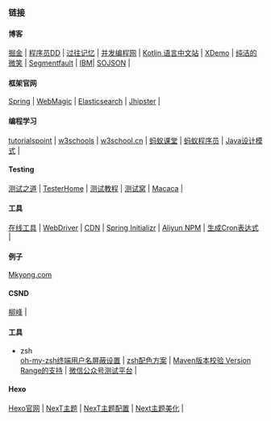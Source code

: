 
### 链接

#### 博客
[掘金](https://juejin.im/)  |
[程序员DD](http://blog.didispace.com/)   |
[过往记忆](https://www.iteblog.com/)  |
[并发编程网](http://ifeve.com/)    |
[Kotlin 语言中文站](https://www.kotlincn.net/) |
[XDemo](http://www.xdemo.org/)    |
[纯洁的微笑](http://www.ityouknow.com/)    |
[Segmentfault](https://segmentfault.com/) |
[IBM](https://www.ibm.com/developerworks/cn/)|
[SOJSON](http://www.sojson.com/blog/) |

#### 框架官网
[Spring](https://spring.io/)  |
[WebMagic](http://webmagic.io/)   |
[Elasticsearch](https://www.elastic.co/guide/cn/elasticsearch/guide/currentndex.html)   |
[Jhipster](http://www.jhipster.tech/) |

#### 编程学习
[tutorialspoint](http://www.tutorialspoint.com/)	|
[w3schools](www.w3schools.com)	|
[w3school.cn](http://www.w3school.com.cn/)	|
[蚂蚁课堂](http://www.itmayiedu.com/) |
[蚂蚁程序员](http://bbs.itmayiedu.com/)    |
[Java设计模式](http://java-design-patterns.com/)  |

#### Testing
[测试之道](http://www.testtao.cn/)    |
[TesterHome](https://testerhome.com/) |
[测试教程](http://www.testclass.net/)  |
[测试窝](https://www.testwo.com/)    |
[Macaca](https://macacajs.github.io/zh/)  |

#### 工具
[在线工具](http://tool.oschina.net/)  |
[WebDriver](https://www.gitbook.com/book/easonhan007/selenium-webdriver/details)   |
[CDN](http://www.bootcdn.cn/) |
[Spring Initializr](http://start.spring.io/)  |
[Aliyun NPM](https://npm.taobao.org/mirrors/) |
[生成Cron表达式](http://cron.qqe2.com/)    |

#### 例子
[Mkyong.com](http://www.mkyong.com/)

#### CSND
[柳峰](http://blog.csdn.net/lyq8479/article/category/1366622/2) |

#### 工具
* zsh <br>
[oh-my-zsh终端用户名屏蔽设置](http://blog.csdn.net/z3512498/article/details/51245853)  |
[zsh配色方案](http://www.cnblogs.com/weixuqin/p/7029177.html) |
[Maven版本校验 Version Range的支持](http://maven.apache.org/enforcer/enforcer-rules/versionRanges.html)  |
[微信公众号测试平台](https://mp.weixin.qq.com/debug/cgi-bin/sandbox?t=sandbox/login)	|

#### Hexo
[Hexo官网](https://hexo.io/)    |
[NexT主题](https://github.com/iissnan/hexo-theme-next)  |
[NexT主题配置](http://theme-next.iissnan.com/)    |
[Next主题美化](http://shenzekun.cn/hexo%E7%9A%84next%E4%B8%BB%E9%A2%98%E4%B8%AA%E6%80%A7%E5%8C%96%E9%85%8D%E7%BD%AE%E6%95%99%E7%A8%8B.html#more)  |